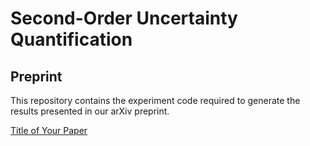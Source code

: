 # Second-Order Uncertainty Quantification

## Preprint
This repository contains the experiment code required to generate the results presented in our arXiv preprint.

[Title of Your Paper](https://arxiv.org/abs/YOUR_ARXIV_ID)

